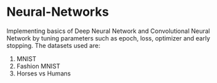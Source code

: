 # Neural-Networks
Implementing basics of Deep Neural Network and Convolutional Neural Network by tuning parameters such as epoch, loss, optimizer and early stopping.
The datasets used are:
1. MNIST
2. Fashion MNIST
3. Horses vs Humans
